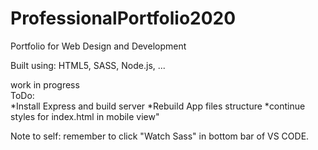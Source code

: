 # ProfessionalPortfolio2020
Portfolio for Web Design and Development

Built using: HTML5, SASS, Node.js, ...

work in progress  
ToDo:  
*Install Express and build server
*Rebuild App files structure
*continue styles for index.html in mobile view"

Note to self: remember to click "Watch Sass" in bottom bar of VS CODE.

